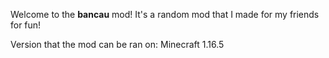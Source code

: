 Welcome to the **bancau** mod! It's a random mod that I made for my friends for fun!

Version that the mod can be ran on: Minecraft 1.16.5
